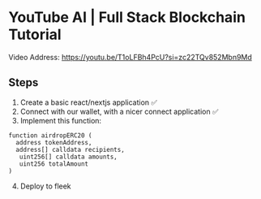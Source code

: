 # YouTube AI | Full Stack Blockchain Tutorial
Video Address: https://youtu.be/T1oLFBh4PcU?si=zc22TQv852Mbn9Md

## Steps
1. Create a basic react/nextjs application ✅
2. Connect with our wallet, with a nicer connect application ✅
3. Implement this function:
  ```solidity
  function airdropERC20 (
    address tokenAddress,
    address[] calldata recipients,
     uint256[] calldata amounts,
     uint256 totalAmount
  )
  ```
  4. Deploy to fleek